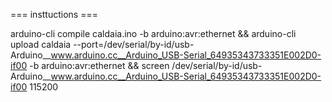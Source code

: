 === insttuctions ===

arduino-cli compile caldaia.ino -b arduino:avr:ethernet && arduino-cli upload caldaia --port=/dev/serial/by-id/usb-Arduino__www.arduino.cc__Arduino_USB-Serial_64935343733351E002D0-if00 -b arduino:avr:ethernet && screen /dev/serial/by-id/usb-Arduino__www.arduino.cc__Arduino_USB-Serial_64935343733351E002D0-if00 115200
